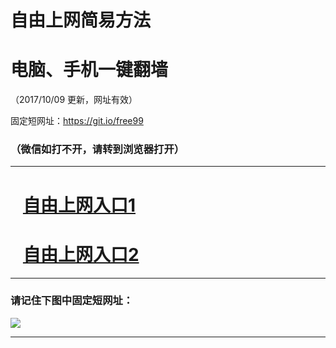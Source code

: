 ﻿# 自由上网简易方法

# 电脑、手机一键翻墙

（2017/10/09 更新，网址有效）

固定短网址：https://git.io/free99

### （微信如打不开，请转到浏览器打开）


***





# &nbsp;&nbsp; <a href="http://ft3136122419.fwq-tz-1001.info/fwqtz01.html?t=10090018982 " target="_blank">自由上网入口1</a>
# &nbsp;&nbsp; <a href="http://ft220618658.fwq-tz-1002.info/fwqtz02.html?t=100900130171 " target="_blank">自由上网入口2</a>
***

### 请记住下图中固定短网址：

<img src="https://s3-us-west-2.amazonaws.com/fwq-1001/yjfq-20170905okok.png" /> 


***

